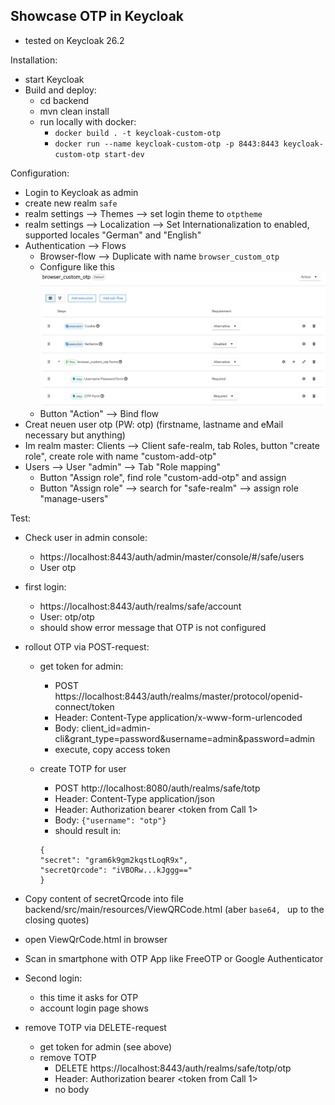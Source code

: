 Showcase OTP in Keycloak
------------------------

- tested on Keycloak 26.2

Installation:
- start Keycloak
- Build and deploy: 
    - cd backend
    - mvn clean install
    - run locally with docker:
        - `docker build . -t keycloak-custom-otp`
        - `docker run --name keycloak-custom-otp -p 8443:8443 keycloak-custom-otp start-dev`

Configuration:
- Login to Keycloak as admin
- create new realm `safe` 
- realm settings --> Themes --> set login theme to `otptheme`
- realm settings --> Localization --> Set Internationalization to enabled, supported locales "German" and "English"
- Authentication --> Flows
    - Browser-flow -->  Duplicate with name `browser_custom_otp`
    - Configure like this
    ![browser_custom_otp](browser_custom_otp.png)
    - Button "Action" --> Bind flow
- Creat neuen user otp (PW: otp) (firstname, lastname and eMail necessary but anything)
- Im realm master: Clients --> Client safe-realm, tab Roles, button "create role", create role with name "custom-add-otp"
- Users --> User "admin" --> Tab "Role mapping"
    - Button "Assign role", find role "custom-add-otp" and assign
    - Button "Assign role" --> search for "safe-realm" --> assign role "manage-users"  


Test:
- Check user in admin console: 
	- https://localhost:8443/auth/admin/master/console/#/safe/users
	- User otp
- first login:
	- https://localhost:8443/auth/realms/safe/account
	- User: otp/otp
	- should show error message that OTP is not configured 
- rollout OTP via POST-request:
	
	- get token for admin:
	    - POST https://localhost:8443/auth/realms/master/protocol/openid-connect/token
	    - Header: Content-Type application/x-www-form-urlencoded
	    - Body: client_id=admin-cli&grant_type=password&username=admin&password=admin
	    - execute, copy access token 

    - create TOTP for user
        - POST http://localhost:8080/auth/realms/safe/totp
        - Header: Content-Type application/json
        - Header: Authorization bearer <token from Call 1>
        - Body: `{"username": "otp"}`
        - should result in:
    	```
	    {
	    "secret": "gram6k9gm2kqstLoqR9x",
	    "secretQrcode": "iVBORw...kJggg=="
	    }
	    ```

- Copy content of secretQrcode into file backend/src/main/resources/ViewQRCode.html
(aber `base64, ` up to the closing quotes)

- open ViewQrCode.html in browser
- Scan in smartphone with OTP App like FreeOTP or Google Authenticator 
- Second login:
	- this time it asks for OTP 
	- account login page shows

- remove TOTP via DELETE-request
    - get token for admin (see above)
    - remove TOTP
        - DELETE https://localhost:8443/auth/realms/safe/totp/otp
        - Header: Authorization bearer <token from Call 1>
        - no body